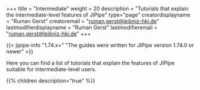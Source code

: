 +++
title = "Intermediate"
weight = 20
description = "Tutorials that explain the intermediate-level features of JIPipe"
type="page"
creatordisplayname = "Ruman Gerst"
creatoremail = "ruman.gerst@leibniz-hki.de"
lastmodifierdisplayname = "Ruman Gerst"
lastmodifieremail = "ruman.gerst@leibniz-hki.de"
+++

{{< jipipe-info "1.74.x+" "The guides were written for JIPipe version 1.74.0 or newer" >}}

Here you can find a list of tutorials that explain the features of JIPipe suitable for intermediate-level users.

{{% children description="true" %}}